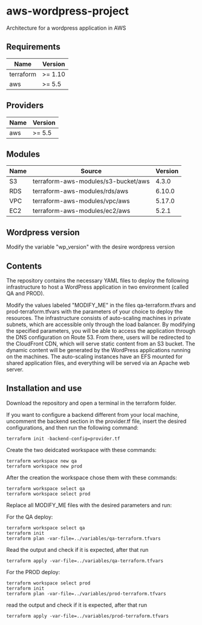 # aws-wordpress-project
Architecture for a wordpress application in AWS

## Requirements

| Name   | Version |
|--------|---------|
| terraform | >= 1.10 |
| aws       | >= 5.5 |

## Providers

| Name   | Version |
|--------|---------|
| aws       | >= 5.5 |


## Modules

| Name                                | Source                                   | Version   |
|-------------------------------------|------------------------------------------|-----------|
| S3                                  | terraform-aws-modules/s3-bucket/aws      | 4.3.0     |
| RDS                                 | terraform-aws-modules/rds/aws            | 6.10.0    |
| VPC                                 | terraform-aws-modules/vpc/aws            | 5.17.0    |
| EC2                                 | terraform-aws-modules/ec2/aws            | 5.2.1     |

## Wordpress version
Modify the variable "wp_version" with the desire wordpress version

## Contents

The repository contains the necessary YAML files to deploy the following infrastructure to host a WordPress application in two environment (called QA and PROD).

Modify the values labeled "MODIFY_ME" in the files qa-terraform.tfvars and prod-terraform.tfvars with the parameters of your choice to deploy the resources. The infrastructure consists of auto-scaling machines in private subnets, which are accessible only through the load balancer. By modifying the specified parameters, you will be able to access the application through the DNS configuration on Route 53. From there, users will be redirected to the CloudFront CDN, which will serve static content from an S3 bucket. The dynamic content will be generated by the WordPress applications running on the machines. The auto-scaling instances have an EFS mounted for shared application files, and everything will be served via an Apache web server.

## Installation and use

Download the repository and open a terminal in the terraform folder.

If you want to configure a backend different from your local machine, uncomment the backend section in the provider.tf file, insert the desired configurations, and then run the following command:
```
terraform init -backend-config=provider.tf
```
Create the two deidcated workspace with these commands:

```
terraform workspace new qa
terraform workspace new prod
```

After the creation the workspace chose them with these commands:

```
terraform workspace select qa
terraform workspace select prod
```

Replace all MODIFY_ME files with the desired parameters and run:

For the QA deploy:

```
terraform workspace select qa 
terraform init
terraform plan -var-file=../variables/qa-terraform.tfvars
```

Read the output and check if it is expected, after that run 

```
terraform apply -var-file=../variables/qa-terraform.tfvars
```

For the PROD deploy:

```
terraform workspace select prod
terraform init
terraform plan -var-file=../variables/prod-terraform.tfvars
```

read the output and check if it is expected, after that run 

```
terraform apply -var-file=../variables/prod-terraform.tfvars
```



